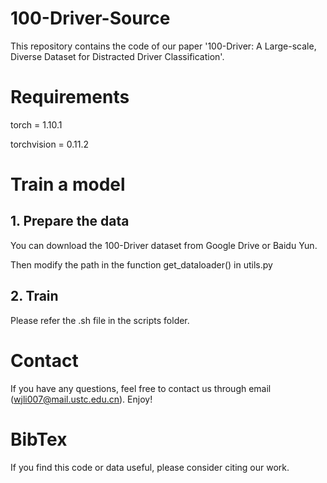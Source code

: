# 100-Driver-Source

This repository contains the code of our paper '100-Driver: A Large-scale, Diverse Dataset for Distracted Driver Classification'.

# Requirements

torch = 1.10.1

torchvision = 0.11.2

# Train a model
## 1. Prepare the data
You can download the 100-Driver dataset from Google Drive or Baidu Yun.

Then modify the path in the function get_dataloader() in utils.py

## 2. Train

Please refer the .sh file in the scripts folder.


# Contact 

If you have any questions, feel free to contact us through email (<wjli007@mail.ustc.edu.cn>). Enjoy!

# BibTex
If you find this code or data useful, please consider citing our work.
